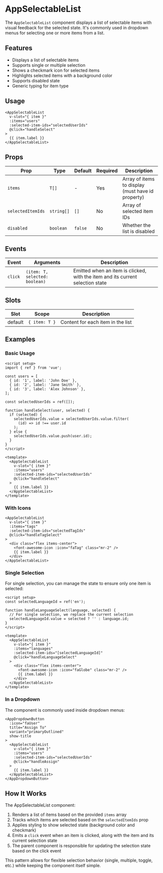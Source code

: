# AppSelectableList

The `AppSelectableList` component displays a list of selectable items with visual feedback for the selected state. It's commonly used in dropdown menus for selecting one or more items from a list.

## Features

- Displays a list of selectable items
- Supports single or multiple selection
- Shows a checkmark icon for selected items
- Highlights selected items with a background color
- Supports disabled state
- Generic typing for item type

## Usage

```vue
<AppSelectableList
  v-slot="{ item }"
  :items="users"
  :selected-item-ids="selectedUserIds"
  @click="handleSelect"
>
  {{ item.label }}
</AppSelectableList>
```

## Props

| Prop              | Type       | Default | Required | Description                                       |
| ----------------- | ---------- | ------- | -------- | ------------------------------------------------- |
| `items`           | `T[]`      | -       | Yes      | Array of items to display (must have id property) |
| `selectedItemIds` | `string[]` | `[]`    | No       | Array of selected item IDs                        |
| `disabled`        | `boolean`  | `false` | No       | Whether the list is disabled                      |

## Events

| Event   | Arguments                      | Description                                                                    |
| ------- | ------------------------------ | ------------------------------------------------------------------------------ |
| `click` | `(item: T, selected: boolean)` | Emitted when an item is clicked, with the item and its current selection state |

## Slots

| Slot    | Scope         | Description                       |
| ------- | ------------- | --------------------------------- |
| default | `{ item: T }` | Content for each item in the list |

## Examples

### Basic Usage

```vue
<script setup>
import { ref } from 'vue';

const users = [
  { id: '1', label: 'John Doe' },
  { id: '2', label: 'Jane Smith' },
  { id: '3', label: 'Alex Johnson' },
];

const selectedUserIds = ref([]);

function handleSelect(user, selected) {
  if (selected) {
    selectedUserIds.value = selectedUserIds.value.filter(
      (id) => id !== user.id
    );
  } else {
    selectedUserIds.value.push(user.id);
  }
}
</script>

<template>
  <AppSelectableList
    v-slot="{ item }"
    :items="users"
    :selected-item-ids="selectedUserIds"
    @click="handleSelect"
  >
    {{ item.label }}
  </AppSelectableList>
</template>
```

### With Icons

```vue
<AppSelectableList
  v-slot="{ item }"
  :items="tags"
  :selected-item-ids="selectedTagIds"
  @click="handleTagSelect"
>
  <div class="flex items-center">
    <font-awesome-icon :icon="faTag" class="mr-2" />
    {{ item.label }}
  </div>
</AppSelectableList>
```

### Single Selection

For single selection, you can manage the state to ensure only one item is selected:

```vue
<script setup>
const selectedLanguageId = ref('en');

function handleLanguageSelect(language, selected) {
  // For single selection, we replace the current selection
  selectedLanguageId.value = selected ? '' : language.id;
}
</script>

<template>
  <AppSelectableList
    v-slot="{ item }"
    :items="languages"
    :selected-item-ids="[selectedLanguageId]"
    @click="handleLanguageSelect"
  >
    <div class="flex items-center">
      <font-awesome-icon :icon="faGlobe" class="mr-2" />
      {{ item.label }}
    </div>
  </AppSelectableList>
</template>
```

### In a Dropdown

The component is commonly used inside dropdown menus:

```vue
<AppDropdownButton
  :icon="faUser"
  title="Assign To"
  variant="primaryOutlined"
  show-title
>
  <AppSelectableList
    v-slot="{ item }"
    :items="users"
    :selected-item-ids="selectedUserIds"
    @click="handleAssign"
  >
    {{ item.label }}
  </AppSelectableList>
</AppDropdownButton>
```

## How It Works

The AppSelectableList component:

1. Renders a list of items based on the provided `items` array
2. Tracks which items are selected based on the `selectedItemIds` prop
3. Applies styling to show selected state (background color and checkmark)
4. Emits a `click` event when an item is clicked, along with the item and its current selection state
5. The parent component is responsible for updating the selection state based on the click event

This pattern allows for flexible selection behavior (single, multiple, toggle, etc.) while keeping the component itself simple.
